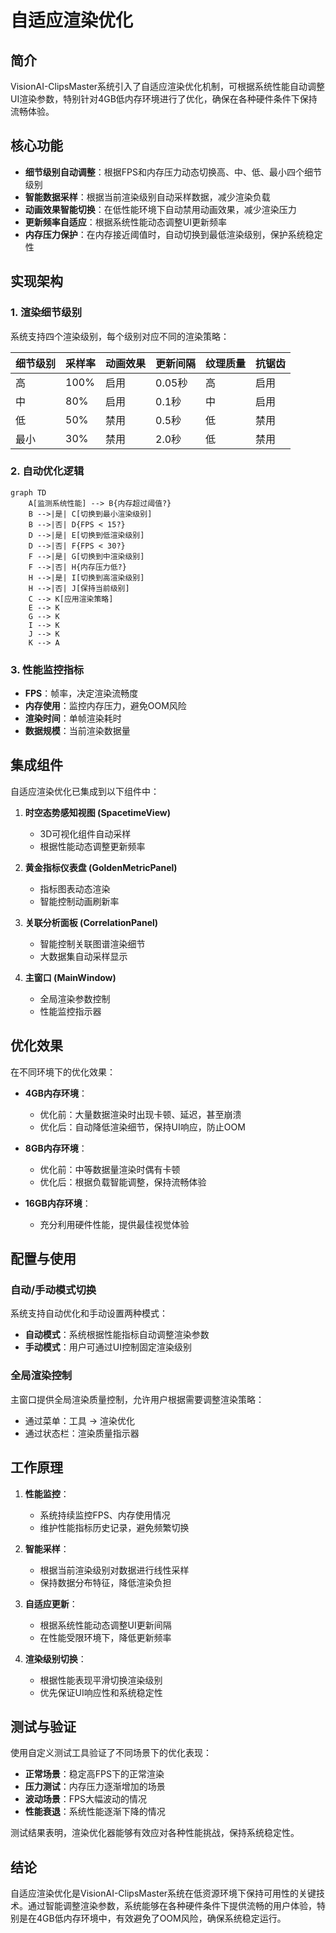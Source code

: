 # 自适应渲染优化

## 简介

VisionAI-ClipsMaster系统引入了自适应渲染优化机制，可根据系统性能自动调整UI渲染参数，特别针对4GB低内存环境进行了优化，确保在各种硬件条件下保持流畅体验。

## 核心功能

- **细节级别自动调整**：根据FPS和内存压力动态切换高、中、低、最小四个细节级别
- **智能数据采样**：根据当前渲染级别自动采样数据，减少渲染负载
- **动画效果智能切换**：在低性能环境下自动禁用动画效果，减少渲染压力
- **更新频率自适应**：根据系统性能动态调整UI更新频率
- **内存压力保护**：在内存接近阈值时，自动切换到最低渲染级别，保护系统稳定性

## 实现架构

### 1. 渲染细节级别

系统支持四个渲染级别，每个级别对应不同的渲染策略：

| 细节级别 | 采样率 | 动画效果 | 更新间隔 | 纹理质量 | 抗锯齿 |
|---------|-------|---------|---------|---------|-------|
| 高       | 100%  | 启用    | 0.05秒  | 高      | 启用  |
| 中       | 80%   | 启用    | 0.1秒   | 中      | 启用  |
| 低       | 50%   | 禁用    | 0.5秒   | 低      | 禁用  |
| 最小     | 30%   | 禁用    | 2.0秒   | 低      | 禁用  |

### 2. 自动优化逻辑

```mermaid
graph TD
    A[监测系统性能] --> B{内存超过阈值?}
    B -->|是| C[切换到最小渲染级别]
    B -->|否| D{FPS < 15?}
    D -->|是| E[切换到低渲染级别]
    D -->|否| F{FPS < 30?}
    F -->|是| G[切换到中渲染级别]
    F -->|否| H{内存压力低?}
    H -->|是| I[切换到高渲染级别]
    H -->|否| J[保持当前级别]
    C --> K[应用渲染策略]
    E --> K
    G --> K
    I --> K
    J --> K
    K --> A
```

### 3. 性能监控指标

- **FPS**：帧率，决定渲染流畅度
- **内存使用**：监控内存压力，避免OOM风险
- **渲染时间**：单帧渲染耗时
- **数据规模**：当前渲染数据量

## 集成组件

自适应渲染优化已集成到以下组件中：

1. **时空态势感知视图 (SpacetimeView)**
   - 3D可视化组件自动采样
   - 根据性能动态调整更新频率

2. **黄金指标仪表盘 (GoldenMetricPanel)**
   - 指标图表动态渲染
   - 智能控制动画刷新率

3. **关联分析面板 (CorrelationPanel)**
   - 智能控制关联图谱渲染细节
   - 大数据集自动采样显示

4. **主窗口 (MainWindow)**
   - 全局渲染参数控制
   - 性能监控指示器

## 优化效果

在不同环境下的优化效果：

- **4GB内存环境**：
  - 优化前：大量数据渲染时出现卡顿、延迟，甚至崩溃
  - 优化后：自动降低渲染细节，保持UI响应，防止OOM

- **8GB内存环境**：
  - 优化前：中等数据量渲染时偶有卡顿
  - 优化后：根据负载智能调整，保持流畅体验

- **16GB内存环境**：
  - 充分利用硬件性能，提供最佳视觉体验

## 配置与使用

### 自动/手动模式切换

系统支持自动优化和手动设置两种模式：

- **自动模式**：系统根据性能指标自动调整渲染参数
- **手动模式**：用户可通过UI控制固定渲染级别

### 全局渲染控制

主窗口提供全局渲染质量控制，允许用户根据需要调整渲染策略：

- 通过菜单：工具 -> 渲染优化
- 通过状态栏：渲染质量指示器

## 工作原理

1. **性能监控**：
   - 系统持续监控FPS、内存使用情况
   - 维护性能指标历史记录，避免频繁切换

2. **智能采样**：
   - 根据当前渲染级别对数据进行线性采样
   - 保持数据分布特征，降低渲染负担

3. **自适应更新**：
   - 根据系统性能动态调整UI更新间隔
   - 在性能受限环境下，降低更新频率

4. **渲染级别切换**：
   - 根据性能表现平滑切换渲染级别
   - 优先保证UI响应性和系统稳定性

## 测试与验证

使用自定义测试工具验证了不同场景下的优化表现：

- **正常场景**：稳定高FPS下的正常渲染
- **压力测试**：内存压力逐渐增加的场景
- **波动场景**：FPS大幅波动的情况
- **性能衰退**：系统性能逐渐下降的情况

测试结果表明，渲染优化器能够有效应对各种性能挑战，保持系统稳定性。

## 结论

自适应渲染优化是VisionAI-ClipsMaster系统在低资源环境下保持可用性的关键技术。通过智能调整渲染参数，系统能够在各种硬件条件下提供流畅的用户体验，特别是在4GB低内存环境中，有效避免了OOM风险，确保系统稳定运行。 